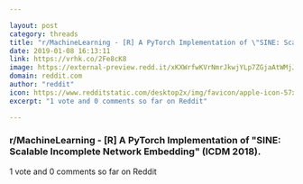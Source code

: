 ```yaml
---

layout: post
category: threads
title: "r/MachineLearning - [R] A PyTorch Implementation of \"SINE: Scalable Incomplete Network Embedding\" (ICDM 2018)."
date: 2019-01-08 16:13:11
link: https://vrhk.co/2Fe8cK8
image: https://external-preview.redd.it/xKXWrfwKVrNmrJkwjYLp7ZGjaAtWMjJ5TvZapZOp2ZU.jpg?auto=webp&s=8fecab337ba04f2c7f4e563a74efaa36da0bb5d6
domain: reddit.com
author: "reddit"
icon: https://www.redditstatic.com/desktop2x/img/favicon/apple-icon-57x57.png
excerpt: "1 vote and 0 comments so far on Reddit"

---
```


### r/MachineLearning - [R] A PyTorch Implementation of "SINE: Scalable Incomplete Network Embedding" (ICDM 2018).

1 vote and 0 comments so far on Reddit